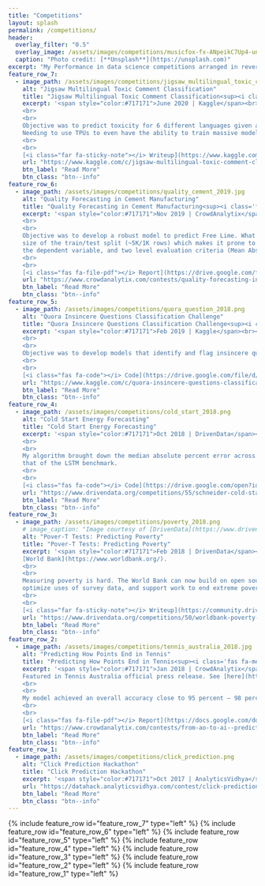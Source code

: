 ```yaml
---
title: "Competitions"
layout: splash
permalink: /competitions/
header:
  overlay_filter: "0.5"
  overlay_image: /assets/images/competitions/musicfox-fx-ANpeikC7Up4-unsplash.jpg
  caption: "Photo credit: [**Unsplash**](https://unsplash.com)"
excerpt: "My Performance in data science competitions arranged in reverse chronological order"
feature_row_7:
  - image_path: /assets/images/competitions/jigsaw_multilingual_toxic_comment_2020.png
    alt: "Jigsaw Multilingual Toxic Comment Classification"
    title: "Jigsaw Multilingual Toxic Comment Classification<sup><i class='fas fa-medal' style='color:silver;'></i></sup>"
    excerpt: '<span style="color:#717171">June 2020 | Kaggle</span><br><br>Finished in the top 2%. Won a silver medal.
    <br>
    <br>
    Objective was to predict toxicity for 6 different languages given a dataset consisting of only English comments from the previous two jigsaw competitions. 
    Needing to use TPUs to even have the ability to train massive models and the validation set having only 3 languages to evaluate locally made it really challenging.
    <br>
    <br>
    [<i class="far fa-sticky-note"></i> Writeup](https://www.kaggle.com/c/jigsaw-multilingual-toxic-comment-classification/discussion/160927){:target="_blank"}'
    url: "https://www.kaggle.com/c/jigsaw-multilingual-toxic-comment-classification/overview"
    btn_label: "Read More"
    btn_class: "btn--info"
feature_row_6:
  - image_path: /assets/images/competitions/quality_cement_2019.jpg
    alt: "Quality Forecasting in Cement Manufacturing"
    title: "Quality Forecasting in Cement Manufacturing<sup><i class='fas fa-medal' style='color:gold;'></i></sup>"
    excerpt: '<span style="color:#717171">Nov 2019 | CrowdAnalytix</span><br><br>Finished 2<sup>nd</sup> out of 479 participants and awarded a prize money of 2500 USD.
    <br>
    <br>
    Objective was to develop a robust model to predict Free Lime. What makes this challenge interesting was the small 
    size of the train/test split (~5K/1K rows) which makes it prone to overfitting, presence of several outliers in 
    the dependent variable, and two level evaluation criteria (Mean Absolute Error + R squared) to judge the Private LB.
    <br>
    <br>
    [<i class="fas fa-file-pdf"></i> Report](https://drive.google.com/file/d/1SsOXa2pG5A-OYzLL7CqedNiVqHzGTEVR/view?usp=sharing){:target="_blank"}'
    url: "https://www.crowdanalytix.com/contests/quality-forecasting-in-cement-manufacturing/"
    btn_label: "Read More"
    btn_class: "btn--info"
feature_row_5:  
  - image_path: /assets/images/competitions/quora_question_2018.png
    alt: "Quora Insincere Questions Classification Challenge"
    title: "Quora Insincere Questions Classification Challenge<sup><i class='fas fa-medal' style='color:silver;'></i></sup>"
    excerpt: '<span style="color:#717171">Feb 2019 | Kaggle</span><br><br>Finished in the top 3%. Won a silver medal.
    <br>
    <br>
    Objective was to develop models that identify and flag insincere questions. 
    <br>
    <br>
    [<i class="fas fa-code"></i> Code](https://drive.google.com/file/d/1BW5AUhaE8WvExYySlEJMA-n15rHaqClS/view?usp=sharing){:target="_blank"}'
    url: "https://www.kaggle.com/c/quora-insincere-questions-classification/"
    btn_label: "Read More"
    btn_class: "btn--info"    
feature_row_4:
  - image_path: /assets/images/competitions/cold_start_2018.png
    alt: "Cold Start Energy Forecasting"
    title: "Cold Start Energy Forecasting"
    excerpt: '<span style="color:#717171">Oct 2018 | DrivenData</span><br><br>Finished 11<sup>th</sup> out of 1291 participants.
    <br>
    <br>
    My algorithm brought down the median absolute percent error across daily and weekly forecasts to 7% - less than half 
    that of the LSTM benchmark.
    <br>
    <br>
    [<i class="fas fa-code"></i> Code](https://drive.google.com/open?id=1fTwRUN3UjknnXj8k_WTXGMY5tTmKPdXJ){:target="_blank"}'
    url: "https://www.drivendata.org/competitions/55/schneider-cold-start/"
    btn_label: "Read More"
    btn_class: "btn--info"
feature_row_3:
  - image_path: /assets/images/competitions/poverty_2018.png
    # image_caption: "Image courtesy of [DrivenData](https://www.drivendata.org/competitions/50/worldbank-poverty-prediction/page/97/)"
    alt: "Pover-T Tests: Predicting Poverty"
    title: "Pover-T Tests: Predicting Poverty"
    excerpt: '<span style="color:#717171">Feb 2018 | DrivenData</span><br><br>Finished 6<sup>th</sup> out of 2,310 participants hosted by the 
    [World Bank](https://www.worldbank.org/).
    <br>
    <br>
    Measuring poverty is hard. The World Bank can now build on open source machine learning tools to help predict poverty, 
    optimize uses of survey data, and support work to end extreme poverty in the next decade.
    <br>
    <br>
    [<i class="far fa-sticky-note"></i> Writeup](https://community.drivendata.org/t/share-the-knowledge/2096/14){:target="_blank"}'
    url: "https://www.drivendata.org/competitions/50/worldbank-poverty-prediction/page/99/"
    btn_label: "Read More"
    btn_class: "btn--info"           
feature_row_2:
  - image_path: /assets/images/competitions/tennis_australia_2018.jpg
    alt: "Predicting How Points End in Tennis"
    title: "Predicting How Points End in Tennis<sup><i class='fas fa-medal' style='color:gold;'></i></sup>"
    excerpt: '<span style="color:#717171">Jan 2018 | CrowdAnalytix</span><br><br>Finished 2<sup>nd</sup> out of 750 participants and awarded a prize money of 2500 USD.
    Featured in Tennis Australia official press release. See [here](https://ausopen.com/articles/news/tennis-hackathon-draws-record-participation){:target="_blank"}.
    <br>
    <br>
    My model achieved an overall accuracy close to 95 percent – 98 percent for winners, 89 percent for forced errors and 95 percent for unforced errors.
    <br>
    <br>
    [<i class="fas fa-file-pdf"></i> Report](https://docs.google.com/document/d/1Ovsp5ilksIJZ46085DGbApHpddv2yhpUCXVvGAYFTLg/edit?usp=sharing){:target="_blank"}'
    url: "https://www.crowdanalytix.com/contests/from-ao-to-ai--predicting-how-points-end-in-tennis/"
    btn_label: "Read More"
    btn_class: "btn--info" 
feature_row_1:
  - image_path: /assets/images/competitions/click_prediction.png
    alt: "Click Prediction Hackathon"
    title: "Click Prediction Hackathon"
    excerpt: '<span style="color:#717171">Oct 2017 | AnalyticsVidhya</span><br><br>Finished 3<sup>rd</sup> out of 2975 participants and awarded a prize money of ₹25000.'
    url: "https://datahack.analyticsvidhya.com/contest/click-prediction/"
    btn_label: "Read More"
    btn_class: "btn--info"                     
---
```

{% include feature_row id="feature_row_7" type="left" %}
{% include feature_row id="feature_row_6" type="left" %}
{% include feature_row id="feature_row_5" type="left" %}
{% include feature_row id="feature_row_4" type="left" %}
{% include feature_row id="feature_row_3" type="left" %}
{% include feature_row id="feature_row_2" type="left" %}
{% include feature_row id="feature_row_1" type="left" %}
